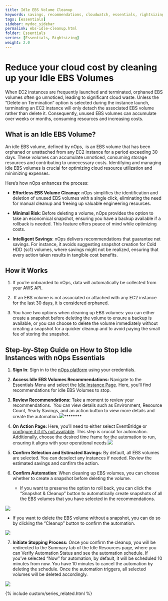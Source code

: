 ```yaml
---
title: Idle EBS Volume Cleanup
keywords: savings, recommendations, cloudwatch, essentials, rightsizing
tags: [essentials]
sidebar: mydoc_sidebar
permalink: ebs-idle-cleanup.html
folder: Essentials
series: [Essentials, Rightsizing]
weight: 2.0
---
```



# Reduce your cloud cost by cleaning up your Idle EBS Volumes<a id="reduce-your-cost-by-cleaning-your-idle-ebs-volumes"></a>

When EC2 instances are frequently launched and terminated, orphaned EBS volumes often go unnoticed, leading to significant cloud waste. Unless the “Delete on Termination” option is selected during the instance launch, terminating an EC2 instance will only detach the associated EBS volume rather than delete it. Consequently, unused EBS volumes can accumulate over weeks or months, consuming resources and increasing costs.

## What is an Idle EBS Volume? ##

An idle EBS volume, defined by nOps,  is an EBS volume that has been orphaned or unattached from any EC2 instance for a period exceeding 30 days. These volumes can accumulate unnoticed, consuming storage resources and contributing to unnecessary costs. Identifying and managing idle EBS volumes is crucial for optimizing cloud resource utilization and minimizing expenses.

Here’s how nOps enhances the process:

- **Effortless EBS Volume Cleanup**: nOps simplifies the identification and deletion of unused EBS volumes with a single click, eliminating the need for manual cleanup and freeing up valuable engineering resources.

- **Minimal Risk**: Before deleting a volume, nOps provides the option to take an economical snapshot, ensuring you have a backup available if a rollback is needed. This feature offers peace of mind while optimizing costs.

- **Intelligent Savings**: nOps delivers recommendations that guarantee net savings. For instance, it avoids suggesting snapshot creation for Cold HDD (sc1) volumes, where savings might not be realized, ensuring that every action taken results in tangible cost benefits.


## How it Works<a id="how-it-works"></a> ##

1. If you’re onboarded to nOps, data will automatically be collected from your AWS API.

2.  If an EBS volume is not associated or attached with any EC2 instance for the last 30 days, it is considered orphaned.

3. You have two options when cleaning up EBS volumes: you can either create a snapshot before deleting the volume to ensure a backup is available, or you can choose to delete the volume immediately without creating a snapshot for a quicker cleanup and to avoid paying the small fee of storing the snapshot.

## Step-by-Step Guide on How to Stop Idle Instances with nOps Essentials ##

1. **Sign In**: Sign in to the [nOps platform](https://app.nops.io/accounts/signin?next=/landing/) using your credentials.

2. **Access Idle EBS Volumes Recommendations:** Navigate to the Essentials Menu and select the [Idle Instance Page](https://app.nops.io/v3/essentials/idle-resources/). Here, you’ll find recommendations for idle EBS Volumes to stop.

3. **Review Recommendations:** Take a moment to review your recommendations.  You can view details such as Environment, Resource Count, Yearly Savings, and an action button to view more details and create the automation.![](https://lh7-us.googleusercontent.com/-GPabPErBDbjAxu4_HUlmAPXJAoaqpwZBqqPPVF-U_deyOGQ64q2ab5JUY1yePw2zW-eLEaqSNMNWo52f-LKLqqvjaVPNCxBROJkjDUxJiYPSdwhEwJSGNu74EL13FLb5k6-nVR3QAJGtgi4ZEB94VA)********

4. **On Action Page:** Here, you’ll need to either select EventBridge or [configure it if it’s not available](https://help.nops.io/essentials-eventbridge-setup.html). This step is crucial for automation. Additionally, choose the desired time frame for the automation to run, ensuring it aligns with your operational needs.![](https://lh7-us.googleusercontent.com/8iOqSpzcxxMezAyTPnznNBX6K8O4eJIowJOqwOJ5KTBdHxk1eVHePUYw2IzLvjjLnYG_au-IontfaDPu0QaYn32rgRqLh19a9W6X-ii2wuTuuI4YXiMqXqn1XFuFcEIlPdCK16Ky2j6tbQm-cJSQNFE)

5) **Confirm Selection and Estimated Savings**: By default, all EBS volumes are selected. You can deselect any instances if needed. Review the estimated savings and confirm the action.

6. **Confirm Automation**: When cleaning up EBS volumes, you can choose whether to create a snapshot before deleting the volume. 

   - If you want to preserve the option to roll back, you can click the “Snapshot & Cleanup” button to automatically create snapshots of all the EBS volumes that you have selected in the recommendations. 

![](https://lh7-us.googleusercontent.com/ezYZDUNWWSTEkFi2UboopDrhWboFNcwnQksOSP7JIi8A-WRUujE0nJvpCLtJymS2lvla0-8kfaRxtBBPzKwB_HAJzHbapDw8YNl4MEoPyJMdLedXAjGp00bDuBbSSjSH3QndI0xb7KCIQ8iExU-oluM)

- If you want to delete the EBS volume without a snapshot, you can do so by clicking the “Cleanup” button to confirm the automation.

![](https://lh7-us.googleusercontent.com/Y80x0xG46l5yMc8RxQbXSU9ncO8BTzzwH9nTutJ_vOx_AmdDACTj9nQtYIIKG_XMJRGAWDwE9oKv8tALJDoE-5Qpe0T4OWhhIaEXXVmw_-_SVcGHy6zxjK0LM8F3s12Jgh2fsd96-OcliWPkDPPigVg)

7. **Initiate Stopping Process:** Once you confirm the cleanup, you will be redirected to the Summary tab of the Idle Resources page, where you can Verify Automation Status and see the automation schedule. If you’ve selected “Now” for automation, by default, it will be scheduled 10 minutes from now. You have 10 minutes to cancel the automation by deleting the schedule. Once the automation triggers, all selected volumes will be deleted accordingly.

![](https://lh7-us.googleusercontent.com/aQJ9tw3y_bkY9stOFx7e7iclVy5W7CFDu6jOUQuGqaT6rxsSD5NbQXksiWRjVklFMtMNjCcKxHtzAQwCcFE1e837HyemYgCUrIy6h7va8faZuPu3FFUU8S9OeRN_eoa3NRIWdxiBkbauoSwlnhT3V24)



{% include custom/series_related.html %}